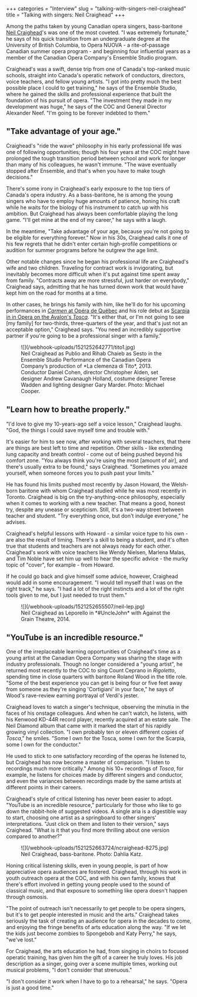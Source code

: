 +++
categories = "Interview"
slug = "talking-with-singers-neil-craighead"
title = "Talking with singers: Neil Craighead"
+++

Among the paths taken by young Canadian opera singers, bass-baritone [Neil Craighead](/scene/people/neil-craighead/)'s was one of the most coveted. "I was extremely fortunate," he says of his quick transition from an undergraduate degree at the University of British Columbia, to Opera NUOVA - a rite-of-passage Canadian summer opera program - and beginning four influential years as a member of the Canadian Opera Company's Ensemble Studio program. 

Craighead's was a swift, dense trip from one of Canada's top-ranked music schools, straight into Canada's operatic network of conductors, directors, voice teachers, and fellow young artists. "I got into pretty much the best possible place I could to get training," he says of the Ensemble Studio, where he gained the skills and professional experience that built the foundation of his pursuit of opera. "The investment they made in my development was huge," he says of the COC and General Director Alexander Neef. "I'm going to be forever indebted to them."

## "Take advantage of your age."

Craighead's "ride the wave" philosophy in his early professional life was one of following opportunities; though his four years at the COC might have prolonged the tough transition period between school and work for longer than many of his colleagues, he wasn't immune. "The wave eventually stopped after Ensemble, and that's when you have to make tough decisions."

There's some irony in Craighead's early exposure to the top tiers of Canada's opera industry. As a bass-baritone, he is among the young singers who have to employ huge amounts of patience, honing his craft while he waits for the biology of his instrument to catch up with his ambition. But Craighead has always been comfortable playing the long game. "I'll get mine at the end of my career," he says with a laugh.

In the meantime, "Take advantage of your age, because you're not going to be eligible for everything forever." Now in his 30s, Craighead calls it one of his few regrets that he didn't enter certain high-profile competitions or audition for summer programs before he outgrew the age limit.

Other notable changes since he began his professional life are Craighead's wife and two children. Traveling for contract work is invigorating, but inevitably becomes more difficult when it's put against time spent away from family. "Contracts away are more stressful, just harder on everybody," Craighead says, admitting that he has turned down work that would have kept him on the road for months at a time. 

In other cases, he brings his family with him, like he'll do for his upcoming performances in [*Carmen* at Opéra de Québec](http://www.operadequebec.com/programmation/carmen-bizet/) and his role debut as [Scarpia in in Opera on the Avalon's *Tosca*](http://operaontheavalon.com/tosca/). "It's either that, or I'm not going to see [my family] for two-thirds, three-quarters of the year, and that's just not an acceptable option," Craighead says. "You need an incredibly supportive partner if you're going to be a professional singer with a family."

<figure data-type="image">
![](/webhook-uploads/1521252642771/tito1.jpg)
<figcaption>Neil Craighead as Publio and Rihab Chaieb as Sesto in the Ensemble Studio Performance of the Canadian Opera Company’s production of *La clemenza di Tito*, 2013. Conductor Daniel Cohen, director Christopher Alden, set designer Andrew Cavanaugh Holland, costume designer Terese Wadden and lighting designer Gary Marder. Photo: Michael Cooper.</figcaption>
</figure>

## "Learn how to breathe properly."

"I'd love to give my 10-years-ago self a voice lesson," Craighead laughs. "God, the things I could save myself time and trouble with."

It's easier for him to see now, after working with several teachers, that there are things are best left to time and repetition. Other skills - like extending lung capacity and breath control - come out of being pushed beyond his comfort zone. "You always think you're using the most [amount of air], and there's usually extra to be found," says Craighead. "Sometimes you amaze yourself, when someone forces you to push past your limits."

He has found his limits pushed most recently by Jason Howard, the Welsh-born baritone with whom Craighead studied while he was most recently in Toronto. Craighead is big on the try-anything-once philosophy, especially when it comes to working with a new teacher. That means a good, honest try, despite any unease or scepticism. Still, it's a two-way street between teacher and student. "Try everything once, but don't indulge everyone," he advises. 

Craighead's helpful lessons with Howard - a similar voice type to his own - are also the result of timing. There's a skill to being a student, and it's often true that students and teachers are not always ready for each other. Craighead's work with voice teachers like Wendy Nielsen, Marlena Malas, and Tim Noble have set him up well to hear the specific advice - the murky topic of "cover", for example - from Howard.

If he could go back and give himself some advice, however, Craighead would add in some encouragement. "I would tell myself that I was on the right track," he says. "I had a lot of the right instincts and a lot of the right tools given to me, but I just needed to trust them."

<figure data-type="image">
![](/webhook-uploads/1521252655507/neil-lep.jpg)
<figcaption>Neil Craighead as Leporello in *#UncleJohn* with Against the Grain Theatre, 2014.</figcaption>
</figure>

## "YouTube is an incredible resource."

One of the irreplaceable learning opportunities of Craighead's time as a young artist at the Canadian Opera Company was sharing the stage with industry professionals. Though no longer considered a "young artist", he returned most recently to the COC to sing Count Ceprano in *Rigoletto*, spending time in close quarters with baritone Roland Wood in the title role. "Some of the best experience you can get is being four or five feet away from someone as they're singing 'Cortigiani' in your face," he says of Wood's rave-review earning portrayal of Verdi's jester.

Craighead loves to watch a singer's technique, observing the minutia in the faces of his onstage colleagues. And when he can't watch, he listens, with his Kenwood KD-44R record player, recently acquired at an estate sale. The Neil Diamond album that came with it marked the start of his rapidly growing vinyl collection. "I own probably ten or eleven different copies of *Tosca*," he smiles. "Some I own for the Tosca, some I own for the Scarpia, some I own for the conductor."

He used to stick to one satisfactory recording of the operas he listened to, but Craighead has now become a master of comparison. "I listen to recordings much more critically." Among his 10+ recordings of *Tosca*, for example, he listens for choices made by different singers and conductor, and even the variances between recordings made by the same artists at different points in their careers.

Craighead's style of critical listening has never been easier to adopt. "YouTube is an incredible resource," particularly for those who like to go down the rabbit-hole of suggested videos. A single aria is a digestible way to start, choosing one artist as a springboard to other singers' interpretations. "Just click on them and listen to their version," says Craighead. "What is it that you find more thrilling about one version compared to another?"

<figure data-type="image">
![](/webhook-uploads/1521252663724/ncraighead-8275.jpg)
<figcaption>Neil Craighead, bass-baritone. Photo: Dahlia Katz.</figcaption>
</figure>

Honing critical listening skills, even in young people, is part of how appreciative opera audiences are fostered. Craighead, through his work in youth outreach opera at the COC, and with his own family, knows that there's effort involved in getting young people used to the sound of classical music, and that exposure to something like opera doesn't happen through osmosis.

"The point of outreach isn't necessarily to get people to be opera singers, but it's to get people interested in music and the arts." Craighead takes seriously the task of creating an audience for opera in the decades to come, and enjoying the fringe benefits of arts education along the way. "If we let the kids just become zombies to Spongebob and Katy Perry," he says, "we've lost."

For Craighead, the arts education he had, from singing in choirs to focused operatic training, has given him the gift of a career he truly loves. His job description as a singer, going over a scene multiple times, working out musical problems, "I don't consider that strenuous."

"I don't consider it work when I have to go to a rehearsal," he says. "Opera is just a good time."
